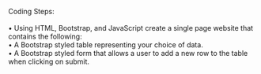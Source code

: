 Coding Steps:<br><br>
•	Using HTML, Bootstrap, and JavaScript create a single page website that contains the following:<br>
•	A Bootstrap styled table representing your choice of data.<br>
•	A Bootstrap styled form that allows a user to add a new row to the table when clicking on submit.<br>

